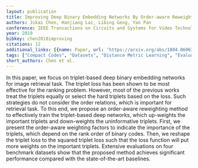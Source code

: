 ```yaml
---
layout: publication
title: Improving Deep Binary Embedding Networks By Order-aware Reweighting Of Triplets
authors: Jikai Chen, Hanjiang Lai, Libing Geng, Yan Pan
conference: IEEE Transactions on Circuits and Systems for Video Technology
year: 2019
bibkey: chen2018improving
citations: 12
additional_links: [{name: Paper, url: 'https://arxiv.org/abs/1804.06061'}]
tags: ["Compact Codes", "Datasets", "Distance Metric Learning", "Evaluation", "Hashing Methods", "Image Retrieval"]
short_authors: Chen et al.
---
```

In this paper, we focus on triplet-based deep binary embedding networks for
image retrieval task. The triplet loss has been shown to be most effective for
the ranking problem. However, most of the previous works treat the triplets
equally or select the hard triplets based on the loss. Such strategies do not
consider the order relations, which is important for retrieval task. To this
end, we propose an order-aware reweighting method to effectively train the
triplet-based deep networks, which up-weights the important triplets and
down-weights the uninformative triplets. First, we present the order-aware
weighting factors to indicate the importance of the triplets, which depend on
the rank order of binary codes. Then, we reshape the triplet loss to the
squared triplet loss such that the loss function will put more weights on the
important triplets. Extensive evaluations on four benchmark datasets show that
the proposed method achieves significant performance compared with the
state-of-the-art baselines.